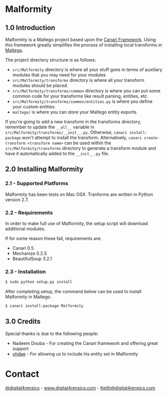 Malformity
==========

## 1.0 Introduction

Malformity is a Maltego project based upon the [Canari Framework](https://github.com/allfro/canari).
Using this framework greatly simplifies the process of installing local transforms in [Maltego](http://paterva.com/).

The project directory structure is as follows:

* `src/Malformity` directory is where all your stuff goes in terms of auxiliary modules that you may need for your
  modules
* `src/Malformity/transforms` directory is where all your transform modules should be placed.
* `src/Malformity/transforms/common` directory is where you can put some common code for your transforms like result
  parsing, entities, etc.
* `src/Malformity/transforms/common/entities.py` is where you define your custom entities.
* `maltego/` is where you can store your Maltego entity exports.

If you're going to add a new transform in the transforms directory, remember to update the `__all__` variable in
`src/Malformity/transforms/__init__.py`. Otherwise, `canari install-package` won't attempt to install the transform.
Alternatively, `canari create-transform <transform name>` can be used within the `src/Malformity/transforms` directory
to generate a transform module and have it automatically added to the `__init__.py` file.

## 2.0 Installing Malformity

### 2.1 - Supported Platforms
Malformity has been tests on Mac OSX. Tranforms are written in Python version 2.7.

### 2.2 - Requirements
In order to make full use of Malformity, the setup script will download additional modules.

If for some reason these fail, requirements are:
* Canari 0.5
* Mechanize 0.2.5
* BeautifulSoup 3.2.1

### 2.3 - Installation
```bash
$ sudo python setup.py install
```

After completing setup, the command below can be used to install Malformity in Maltego.

```bash
$ canari install-package Malformity
```

## 3.0 Credits
Special thanks is due to the following people:

* Nadeem Douba - For creating the Canari framework and offering great support
* [ohdae](https://github.com/ohdae) - For allowing us to include his entity set in Malformity

# Contact

[@digital4rensics](https://twitter.com/Digital4rensics) - www.digital4rensics.com - Keith@digital4rensics.com